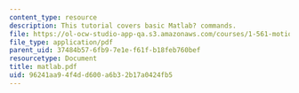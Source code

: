 ```yaml
---
content_type: resource
description: This tutorial covers basic Matlab? commands.
file: https://ol-ocw-studio-app-qa.s3.amazonaws.com/courses/1-561-motion-based-design-fall-2003/96241aa94f4dd600a6b32b17a0424fb5_matlab.pdf
file_type: application/pdf
parent_uid: 37484b57-6fb9-7e1e-f61f-b18feb760bef
resourcetype: Document
title: matlab.pdf
uid: 96241aa9-4f4d-d600-a6b3-2b17a0424fb5
---
```

